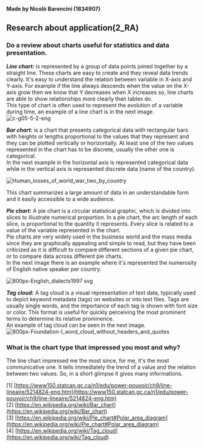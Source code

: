 **Made by Nicolò Baroncini (1834907)**

## Research about application(2_RA)
### Do a review about charts useful for statistics and data presentation.
***Line chart:*** is represented by a group of data points joined together by a straight line. These charts are easy to create and they reveal data trends clearly. It's easy to understand the relation between variable in X-axis and Y-axis. For example if the line always descends when the value on the X-axis grow then we know that Y decreases when X increases so, line charts are able to show relationships more clearly than tables do.\
This type of chart is often used to represent the evolution of a variable during time, an example of a line chart is in the next image.
![c-g05-5-2-eng](https://user-images.githubusercontent.com/78324346/137184418-1671c853-131f-4856-a033-6139f714163e.png)

***Bar chart:*** is a chart that presents categorical data with rectangular bars with heights or lengths proportional to the values that they represent and they can be plotted vertically or horizontally. At least one of the two values represented in the chart has to be discrete, usually the other one is categorical. \
In the next example in the horizontal axis is represented categorical data while in the vertical axis is represented discrete data (name of the country).

![Human_losses_of_world_war_two_by_country](https://user-images.githubusercontent.com/78324346/137186672-388e438d-e6df-4075-95d5-3597cd739899.png)

This chart summarizes a large amount of data in an understandable form and it easily accessible to a wide audience.

***Pie chart:*** A pie chart is a circular statistical graphic, which is divided into slices to illustrate numerical proportion. In a pie chart, the arc length of each slice, is proportional to the quantity it represents. Every slice is related to a value of the variable represented in the chart. \
Pie charts are very widely used in the business world and the mass media since they are graphically appealing and simple to read, but they have been criticized as it is difficult to compare different sections of a given pie chart, or to compare data across different pie charts. \
In the next image there is an example where it's represented the numerosity of English native speaker per country.

![800px-English_dialects1997 svg](https://user-images.githubusercontent.com/78324346/137189026-ca637ab8-fc67-4eec-a4ca-8cf5393eb0f4.png)

***Tag cloud:*** A tag cloud is a visual representation of text data, typically used to depict keyword metadata (tags) on websites or into text files. Tags are usually single words, and the importance of each tag is shown with font size or color. This format is useful for quickly perceiving the most prominent terms to determine its relative prominence. \
An example of tag cloud can be seen in the next image.
![800px-Foundation-l_word_cloud_without_headers_and_quotes](https://user-images.githubusercontent.com/78324346/137191575-91572d1a-45bf-49f3-93a5-8029cf8ad1f1.png)

### What is the chart type that impressed you most and why?
The line chart impressed me the most since, for me, it's the most communicative one. It tells immediately the trend of a value and the relation between two values. So, in a short glimpse it gives many informations.

[1] [https://www150.statcan.gc.ca/n1/edu/power-pouvoir/ch9/line-lineaire/5214824-eng.htm](https://www150.statcan.gc.ca/n1/edu/power-pouvoir/ch9/line-lineaire/5214824-eng.htm) \
[2] [https://en.wikipedia.org/wiki/Bar_chart](https://en.wikipedia.org/wiki/Bar_chart) \
[3] [https://en.wikipedia.org/wiki/Pie_chart#Polar_area_diagram](https://en.wikipedia.org/wiki/Pie_chart#Polar_area_diagram) \
[4] [https://en.wikipedia.org/wiki/Tag_cloud](https://en.wikipedia.org/wiki/Tag_cloud)

